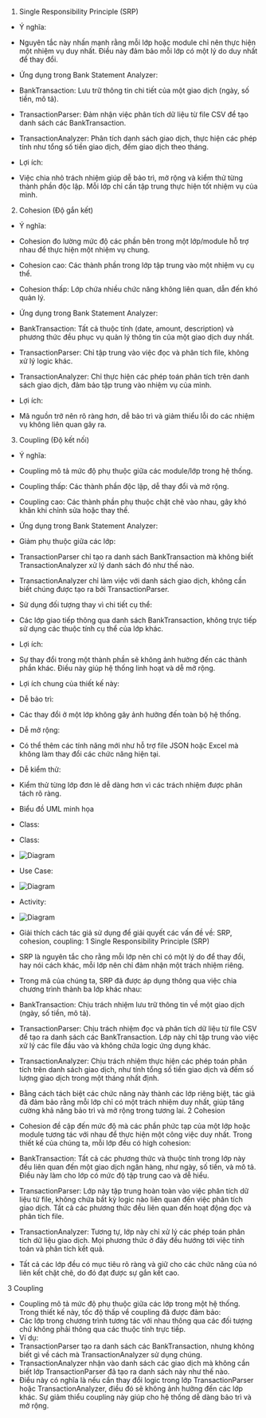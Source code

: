 1. Single Responsibility Principle (SRP)
* Ý nghĩa:
* Nguyên tắc này nhấn mạnh rằng mỗi lớp hoặc module chỉ nên thực hiện một nhiệm vụ duy nhất. Điều này đảm bảo mỗi lớp có một lý do duy nhất để thay đổi.

* Ứng dụng trong Bank Statement Analyzer:

* BankTransaction: Lưu trữ thông tin chi tiết của một giao dịch (ngày, số tiền, mô tả).
* TransactionParser: Đảm nhận việc phân tích dữ liệu từ file CSV để tạo danh sách các BankTransaction.
* TransactionAnalyzer: Phân tích danh sách giao dịch, thực hiện các phép tính như tổng số tiền giao dịch, đếm giao dịch theo tháng.
* Lợi ích:
* Việc chia nhỏ trách nhiệm giúp dễ bảo trì, mở rộng và kiểm thử từng thành phần độc lập. Mỗi lớp chỉ cần tập trung thực hiện tốt nhiệm vụ của mình.

2. Cohesion (Độ gắn kết)
* Ý nghĩa:
* Cohesion đo lường mức độ các phần bên trong một lớp/module hỗ trợ nhau để thực hiện một nhiệm vụ chung.

* Cohesion cao: Các thành phần trong lớp tập trung vào một nhiệm vụ cụ thể.
* Cohesion thấp: Lớp chứa nhiều chức năng không liên quan, dẫn đến khó quản lý.
* Ứng dụng trong Bank Statement Analyzer:

* BankTransaction: Tất cả thuộc tính (date, amount, description) và phương thức đều phục vụ quản lý thông tin của một giao dịch duy nhất.
* TransactionParser: Chỉ tập trung vào việc đọc và phân tích file, không xử lý logic khác.
* TransactionAnalyzer: Chỉ thực hiện các phép toán phân tích trên danh sách giao dịch, đảm bảo tập trung vào nhiệm vụ của mình.
* Lợi ích:
* Mã nguồn trở nên rõ ràng hơn, dễ bảo trì và giảm thiểu lỗi do các nhiệm vụ không liên quan gây ra.

3. Coupling (Độ kết nối)
* Ý nghĩa:
* Coupling mô tả mức độ phụ thuộc giữa các module/lớp trong hệ thống.

* Coupling thấp: Các thành phần độc lập, dễ thay đổi và mở rộng.
* Coupling cao: Các thành phần phụ thuộc chặt chẽ vào nhau, gây khó khăn khi chỉnh sửa hoặc thay thế.
* Ứng dụng trong Bank Statement Analyzer:

* Giảm phụ thuộc giữa các lớp:
* TransactionParser chỉ tạo ra danh sách BankTransaction mà không biết TransactionAnalyzer xử lý danh sách đó như thế nào.
* TransactionAnalyzer chỉ làm việc với danh sách giao dịch, không cần biết chúng được tạo ra bởi TransactionParser.
* Sử dụng đối tượng thay vì chi tiết cụ thể:
* Các lớp giao tiếp thông qua danh sách BankTransaction, không trực tiếp sử dụng các thuộc tính cụ thể của lớp khác.
* Lợi ích:
* Sự thay đổi trong một thành phần sẽ không ảnh hưởng đến các thành phần khác. Điều này giúp hệ thống linh hoạt và dễ mở rộng.

* Lợi ích chung của thiết kế này:
* Dễ bảo trì:
* Các thay đổi ở một lớp không gây ảnh hưởng đến toàn bộ hệ thống.
* Dễ mở rộng:
* Có thể thêm các tính năng mới như hỗ trợ file JSON hoặc Excel mà không làm thay đổi các chức năng hiện tại.
* Dễ kiểm thử:
* Kiểm thử từng lớp đơn lẻ dễ dàng hơn vì các trách nhiệm được phân tách rõ ràng.
* Biểu đồ UML minh họa
* Class:
* Class:
*  ![Diagram](https://www.planttext.com/?text=PP71IWCn48Rl2_iESsoXz07QWzMAHn5Q1OzfEhk9ficIIP3w2Ztr89wbLmL1J-vnnVVODt4s2XPxosHcll-VcGa5uKDScJnBhpmRNH9wY9LnOabGQ8FZFBCk87XTgZ22C_w2IhKVEmsoUOFFRLjlh89b-_5aIvZEhXXo8JnXweP8ch_dNbWICcXdKyupLHVGwu8kJr5A92gYEUf3K6YXTutKppE0qTIZOFqJOM_tCE0MDoW3ZRkQVODpDkAIhQs6yFNQrZiMaCh1ggqVDPHQE7PRRwHA-6ChpFeU8VonwT3rRvK_b6jUUFhGrW-s730aSj-YURPg0CFXC2cSQggCM8Fe6AG9F58qoJeQtbFltFrCEbFk3j1xvs75sn0b7igfvZqfy8mcpVFl0DtIcMkNkkYEwgeyct34D_u6)
* Use Case:
*  ![Diagram](https://www.planttext.com/?text=ZP5DYy9038RlXVw775lM_e5X4R_mj0iBYlSu7TV1QKOcwK75_-xK-j7L5Rm4Cidxv4rcm891wigbYNR832EapJmWCMgndk2G9W05b2X6mIJ6DiVAroGAIbyltUMjDAo3tJOo1JC9bdxJv9WcLtG7-uE1JMZX7x1jil5iaQsiYrEcCUOAlYpBvuET_YlWaD3jzdUaHgTh5-tElQ3BvDx9ByXvTva8QFRhr7cq-_OawtTGFQYQLWMM93_7Y-td2nH5_-da2dGmqJh_4Tms_5-2RJbg1eRA-A4d)
* Activity:
* ![Diagram](https://www.planttext.com/?text=LT2_JiCm40RmtPBVuLFt3gHR1bG9X1WH48dL99S_mh6BVHagnCJ0m4iWiI4GUoF4a2Vnc-2qKTKkjZxR-jtvbfwLuwxLKgYShKFcoKdXA6TbAasuMNkc5azI09sdN7d2B5jfgmfSD9fcK1xPsSbuRomJD9KCMuvdAMx3vgE17ZuDolWOHUX_e9lGltP7u9LoSJlmahtdcggUm2J5NUY_e_TxA86TDTMsm15wtlYLLcjSa-yq-qbUxELxospR7Rr8SHcn5mEkG_-6Xx3vOpnsiV_8Z_stmxj1FNoPMefdAQGO9uNvwUxpSS5y6v8n95E8nPPaYZZVVm00)
* Giải thích cách tác giả sử dụng để giải quyết các vấn đề về: SRP, cohesion, coupling:
1 Single Responsibility Principle (SRP)
* SRP là nguyên tắc cho rằng mỗi lớp nên chỉ có một lý do để thay đổi, hay nói cách khác, mỗi lớp nên chỉ đảm nhận một trách nhiệm riêng.
* Trong mã của chúng ta, SRP đã được áp dụng thông qua việc chia chương trình thành ba lớp khác nhau:
* BankTransaction: Chịu trách nhiệm lưu trữ thông tin về một giao dịch (ngày, số tiền, mô tả).
* TransactionParser: Chịu trách nhiệm đọc và phân tích dữ liệu từ file CSV để tạo ra danh sách các BankTransaction. Lớp này chỉ tập trung vào việc xử lý các file đầu vào và không chứa logic ứng dụng khác.
* TransactionAnalyzer: Chịu trách nhiệm thực hiện các phép toán phân tích trên danh sách giao dịch, như tính tổng số tiền giao dịch và đếm số lượng giao dịch trong một tháng nhất định.
* Bằng cách tách biệt các chức năng này thành các lớp riêng biệt, tác giả đã đảm bảo rằng mỗi lớp chỉ có một trách nhiệm duy nhất, giúp tăng cường khả năng bảo trì và mở rộng trong tương lai.
2 Cohesion
* Cohesion đề cập đến mức độ mà các phần phức tạp của một lớp hoặc module tương tác với nhau để thực hiện một công việc duy nhất. Trong thiết kế của chúng ta, mỗi lớp đều có high cohesion:
* BankTransaction: Tất cả các phương thức và thuộc tính trong lớp này đều liên quan đến một giao dịch ngân hàng, như ngày, số tiền, và mô tả. Điều này làm cho lớp có mức độ tập trung cao và dễ hiểu.
* TransactionParser: Lớp này tập trung hoàn toàn vào việc phân tích dữ liệu từ file, không chứa bất kỳ logic nào liên quan đến việc phân tích giao dịch. Tất cả các phương thức đều liên quan đến hoạt động đọc và phân tích file.
* TransactionAnalyzer: Tương tự, lớp này chỉ xử lý các phép toán phân tích dữ liệu giao dịch. Mọi phương thức ở đây đều hướng tới việc tính toán và phân tích kết quả.
* Tất cả các lớp đều có mục tiêu rõ ràng và giữ cho các chức năng của nó liên kết chặt chẽ, do đó đạt được sự gắn kết cao.

3 Coupling
* Coupling mô tả mức độ phụ thuộc giữa các lớp trong một hệ thống. Trong thiết kế này, tốc độ thấp về coupling đã được đảm bảo:
* Các lớp trong chương trình tương tác với nhau thông qua các đối tượng chứ không phải thông qua các thuộc tính trực tiếp.
* Ví dụ:
* TransactionParser tạo ra danh sách các BankTransaction, nhưng không biết gì về cách mà TransactionAnalyzer sử dụng chúng.
* TransactionAnalyzer nhận vào danh sách các giao dịch mà không cần biết lớp TransactionParser đã tạo ra danh sách này như thế nào.
* Điều này có nghĩa là nếu cần thay đổi logic trong lớp TransactionParser hoặc TransactionAnalyzer, điều đó sẽ không ảnh hưởng đến các lớp khác. Sự giảm thiểu coupling này giúp cho hệ thống dễ dàng bảo trì và mở rộng.
